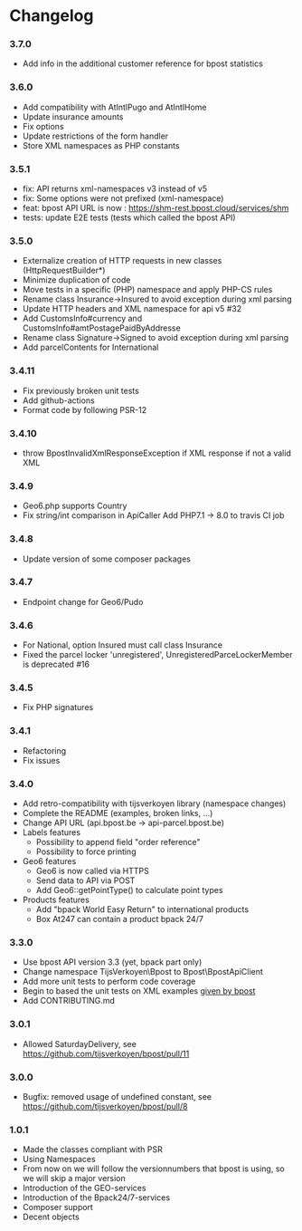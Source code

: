 # Changelog

### 3.7.0

* Add info in the additional customer reference for bpost statistics

### 3.6.0

* Add compatibility with AtIntlPugo and AtIntlHome
* Update insurance amounts
* Fix options
* Update restrictions of the form handler
* Store XML namespaces as PHP constants

### 3.5.1

* fix: API returns xml-namespaces v3 instead of v5
* fix: Some options were not prefixed (xml-namespace)
* feat: bpost API URL is now : https://shm-rest.bpost.cloud/services/shm
* tests: update E2E tests (tests which called the bpost API)

### 3.5.0

* Externalize creation of HTTP requests in new classes (HttpRequestBuilder\*)
* Minimize duplication of code
* Move tests in a specific (PHP) namespace and apply PHP-CS rules
* Rename class Insurance->Insured to avoid exception during xml parsing
* Update HTTP headers and XML namespace for api v5 #32
* Add CustomsInfo#currency and CustomsInfo#amtPostagePaidByAddresse
* Rename class Signature->Signed to avoid exception during xml parsing
* Add parcelContents for International

### 3.4.11

* Fix previously broken unit tests
* Add github-actions
* Format code by following PSR-12

### 3.4.10

* throw BpostInvalidXmlResponseException if XML response if not a valid XML

### 3.4.9

* Geo6.php supports Country
* Fix string/int comparison in ApiCaller
Add PHP7.1 -> 8.0 to travis CI job

### 3.4.8

* Update version of some composer packages

### 3.4.7

* Endpoint change for Geo6/Pudo

### 3.4.6

* For National, option Insured must call class Insurance
* Fixed the parcel locker 'unregistered', UnregisteredParceLockerMember is deprecated #16

### 3.4.5

* Fix PHP signatures

### 3.4.1

* Refactoring
* Fix issues

### 3.4.0

* Add retro-compatibility with tijsverkoyen library (namespace changes)
* Complete the README (examples, broken links, ...)
* Change API URL (api.bpost.be -> api-parcel.bpost.be)
* Labels features
  * Possibility to append field "order reference"
  * Possibility to force printing
* Geo6 features
  * Geo6 is now called via HTTPS
  * Send data to API via POST
  * Add Geo6::getPointType() to calculate point types
* Products features
  * Add "bpack World Easy Return" to international products
  * Box At247 can contain a product bpack 24/7

### 3.3.0

* Use bpost API version 3.3 (yet, bpack part only)
* Change namespace TijsVerkoyen\Bpost to Bpost\BpostApiClient
* Add more unit tests to perform code coverage
* Begin to based the unit tests on XML examples [given by bpost](http://bpost.freshdesk.com/support/solutions/articles/4000037653-where-can-i-find-the-bpack-integration-manual-examples-and-xsd-s-)
* Add CONTRIBUTING.md

### 3.0.1

* Allowed SaturdayDelivery, see https://github.com/tijsverkoyen/bpost/pull/11

### 3.0.0

* Bugfix: removed usage of undefined constant, see https://github.com/tijsverkoyen/bpost/pull/8


### 1.0.1

* Made the classes compliant with PSR
* Using Namespaces
* From now on we will follow the versionnumbers that bpost is using, so we will
  skip a major version
* Introduction of the GEO-services
* Introduction of the Bpack24/7-services
* Composer support
* Decent objects
